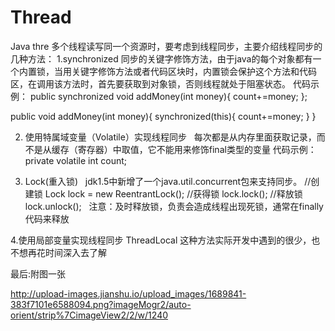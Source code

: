 # Thread
Java thre
多个线程读写同一个资源时，要考虑到线程同步，主要介绍线程同步的几种方法：
1.synchronized
  同步的关键字修饰方法，由于java的每个对象都有一个内置锁，当用关键字修饰方法或者代码区块时，内置锁会保护这个方法和代码区，在调用该方法时，首先要获取到对象锁，否则线程就处于阻塞状态。
 代码示例：
  public synchronized void addMoney(int money){
    count+=money;
  };
  
  public void addMoney(int money){
    synchronized(this){
        count+=money;
    }
  }

2. 使用特属域变量（Volatile）实现线程同步
   每次都是从内存里面获取记录，而不是从缓存（寄存器）中取值，它不能用来修饰final类型的变量
   代码示例：private volatile int count;
   
3. Lock(重入锁)
   jdk1.5中新增了一个java.util.concurrent包来支持同步。
   //创建锁 
   Lock lock = new ReentrantLock();
   //获得锁
   lock.lock();
   //释放锁
   lock.unlock();
   注意：及时释放锁，负责会造成线程出现死锁，通常在finally代码来释放

4.使用局部变量实现线程同步
  ThreadLocal
这种方法实际开发中遇到的很少，也不想再花时间深入去了解 

最后:附图一张

http://upload-images.jianshu.io/upload_images/1689841-383f7101e6588094.png?imageMogr2/auto-orient/strip%7CimageView2/2/w/1240




   
   



  
  
  
  
  
  
  









